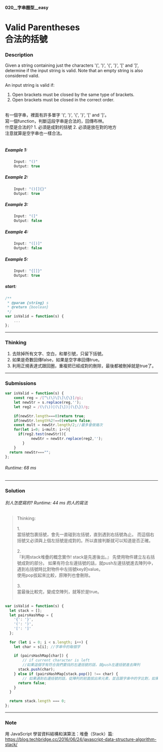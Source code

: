 #### 020__字串題型__easy
# Valid Parentheses <br/>合法的括號

### Description

Given a string containing just the characters '(', ')', '{', '}', '[' and ']', determine if the input string is valid. Note that an empty string is also considered valid.

An input string is valid if:
1. Open brackets must be closed by the same type of brackets.
2. Open brackets must be closed in the correct order.

<br/>
有一個字串，裡面有許多單字 '(', ')', '{', '}', '[' and ']'。
<br/>
寫一個function，判斷這段字串是合法的，回傳布林。
<br/>
什麼是合法的? 
1. 必須是成對的括號
2. 必須是放在對的地方
<br/>注意就算是空字串也一樣合法。
<br/>
<br/>

##### Example 1:
```js
    Input: "()"
    Output: true
```
##### Example 2:
```js
    Input: "()[]{}"
    Output: true
```
##### Example 3:
```js
    Input: "(]"
    Output: false
```
##### Example 4:
```js
    Input: "([)]"
    Output: false
```
##### Example 5:
```js
    Input: "{[]}"
    Output: true
```
##### start:
```js
/**
 * @param {string} s
 * @return {boolean}
 */
var isValid = function(s) {
    ...
};
```
* * *
### Thinking
1. 去除掉所有文字、空白，和單引號，只留下括號。
2. 如果是奇數回傳false，如果是空字串回傳true。
3. 利用正規表達式跟回圈，重複把已經成對的刪除，最後都被刪掉就是true了。
* * *
### Submissions
```js
var isValid = function(s) {
    const reg = /[^\(\)\[\]\{\}]/gi;
    let newStr = s.replace(reg,'');
    let reg2 = /(\(\))|(\[\])|(\{\})/g;
  	
    if(newStr.length===0)return true;
    if(newStr.length%2!==0)return false;
	const mult = newStr.length/2;//最多會做幾次
	for(let i=0; i<mult; i++){
      if(reg2.test(newStr)){
     		newStr = newStr.replace(reg2,'');
 		}
	}
  return newStr==="";
};
```
###### Runtime: 68 ms
* * *
### Solution
###### 別人怎麼寫的? Runtime: 44 ms 的人的寫法
>Thinking:
    <br/><br/>
    1. <br/>
    當括號包裹括號，會先一直碰到左括號，直到遇到右括號為止。
    而這個右括號又必須與上個左括號是成對的。所以直接判斷就可以知道是否正確。
    <br/><br/>
    2. <br/>
    『利用stack堆疊的概念實作! stack是先進後出。』
    先使用物件建立左右括號成對的部分。
    如果有符合左邊括號的話，就push左邊括號進去陣列中，遇到右括號時比對物件中左括號key的value。
    <br/>使用pop拔起來比較，原陣列也會刪除。
    <br/><br/>
    3. <br/>
    當最後比較完，變成空陣列，就等於是true。
    <br/><br/>
```js
var isValid = function(s) {
  let stack = [];
  let pairsHashMap = {
    '{': '}',
    '(': ')',
    '[': ']'
  };
        
  for (let i = 0; i < s.length; i++) {
    let char = s[i]; //字串中的每個字
    
    if (pairsHashMap[char]) {
        // if current character is left
        //如果這個字有符合我們要找的左邊括號的話，就push左邊括號進去陣列
      stack.push(char);
    } else if (pairsHashMap[stack.pop()] !== char) {
        // 如果遇到右邊括號的話，從陣列的前面拔出來元素，並且跟字串中的字比對，如果不符合就回傳false
      return false;
    }
  }
  
  return stack.length === 0;
};
```
* * *
### Note
用 JavaScript 學習資料結構和演算法：堆疊（Stack）篇: https://blog.techbridge.cc/2016/06/24/javascript-data-structure-algorithm-stack/


